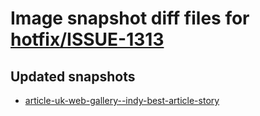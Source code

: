 # Image snapshot diff files for [hotfix/ISSUE-1313](https://github.com/brightsitesconsulting/indy-pwamp/pull/1470)

## Updated snapshots
- [article-uk-web-gallery--indy-best-article-story](./article-uk-web-gallery--indy-best-article-story)
